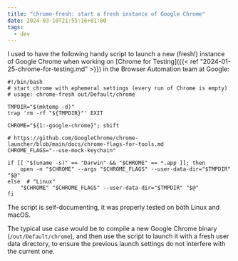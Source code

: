 ```yaml
---
title: "chrome-fresh: start a fresh instance of Google Chrome"
date: 2024-03-10T21:55:16+01:00
tags:
  - dev
---
```


I used to have the following handy script to launch a new (fresh!) instance of
Google Chrome when working on [Chrome for Testing]({{< ref
"2024-01-25-chrome-for-testing.md" >}}) in the Browser Automation team at
Google:


```shell
#!/bin/bash
# start chrome with ephemeral settings (every run of Chrome is empty)
# usage: chrome-fresh out/Default/chrome

TMPDIR="$(mktemp -d)"
trap 'rm -rf "${TMPDIR}"' EXIT

CHROME="${1:-google-chrome}"; shift

# https://github.com/GoogleChrome/chrome-launcher/blob/main/docs/chrome-flags-for-tools.md
CHROME_FLAGS="--use-mock-keychain"

if [[ "$(uname -s)" == "Darwin" && "$CHROME" == *.app ]]; then
	open -n "$CHROME" --args "$CHROME_FLAGS" --user-data-dir="$TMPDIR" "$@"
else  # "Linux"
	"$CHROME" "$CHROME_FLAGS" --user-data-dir="$TMPDIR" "$@"
fi
```

The script is self-documenting, it was properly tested on both Linux and macOS.

The typical use case would be to compile a new Google Chrome binary
(`/out/Default/chrome`), and then use the script to launch it with a fresh user
data directory, to ensure the previous launch settings do not interfere with the
current one.
